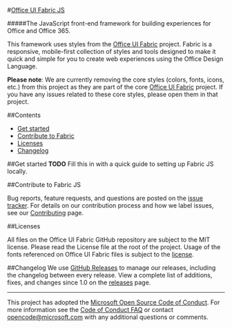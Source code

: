 #[Office UI Fabric JS](http://dev.office.com/fabric)

#####The JavaScript front-end framework for building experiences for Office and Office 365.

This framework uses styles from the [Office UI Fabric](https://github.com/OfficeDev/office-ui-fabric/) project. Fabric is a responsive, mobile-first collection of styles and tools designed to make it quick and simple for you to create web experiences using the Office Design Language.

**Please note**: We are currently removing the core styles (colors, fonts, icons, etc.) from this project as they are part of the core [Office UI Fabric](https://github.com/OfficeDev/office-ui-fabric/) project. If you have any issues related to these core styles, please open them in that project.

##Contents
- [Get started](#get-started)
- [Contribute to Fabric](#contribute-to-fabric)
- [Licenses](#licenses)
- [Changelog](#changelog)

##Get started
**TODO** Fill this in with a quick guide to setting up Fabric JS locally.

##Contribute to Fabric JS

Bug reports, feature requests, and questions are posted on the [issue tracker](https://github.com/OfficeDev/Office-UI-Fabric-js/issues). For details on our contribution process and how we label issues, see our [Contributing](https://github.com/OfficeDev/Office-UI-Fabric-js/blob/master/ghdocs/CONTRIBUTING.md) page.


##Licenses

All files on the Office UI Fabric GitHub repository are subject to the MIT license. Please read the License file at the root of the project. Usage of the fonts referenced on Office UI Fabric files is subject to the [license](http://aka.ms/fabric-font-license).


##Changelog
We use [GitHub Releases](https://github.com/blog/1547-release-your-software) to manage our releases, including the changelog between every release. View a complete list of additions, fixes, and changes since 1.0 on the [releases](https://github.com/OfficeDev/office-ui-fabric-js/releases) page.

- - - 

This project has adopted the [Microsoft Open Source Code of Conduct](https://opensource.microsoft.com/codeofconduct/). For more information see the [Code of Conduct FAQ](https://opensource.microsoft.com/codeofconduct/faq/) or contact [opencode@microsoft.com](mailto:opencode@microsoft.com) with any additional questions or comments.
